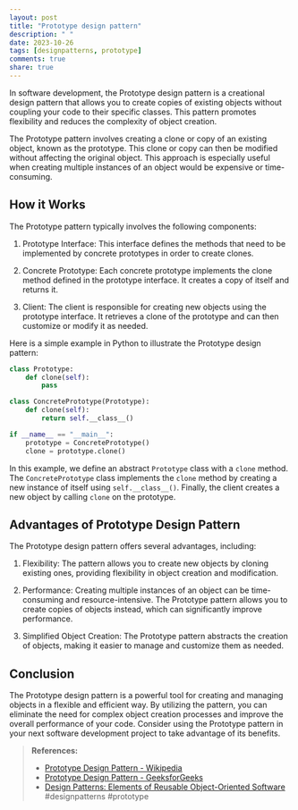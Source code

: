 ```yaml
---
layout: post
title: "Prototype design pattern"
description: " "
date: 2023-10-26
tags: [designpatterns, prototype]
comments: true
share: true
---
```


In software development, the Prototype design pattern is a creational design pattern that allows you to create copies of existing objects without coupling your code to their specific classes. This pattern promotes flexibility and reduces the complexity of object creation.

The Prototype pattern involves creating a clone or copy of an existing object, known as the prototype. This clone or copy can then be modified without affecting the original object. This approach is especially useful when creating multiple instances of an object would be expensive or time-consuming.

## How it Works

The Prototype pattern typically involves the following components:

1. Prototype Interface: This interface defines the methods that need to be implemented by concrete prototypes in order to create clones.

2. Concrete Prototype: Each concrete prototype implements the clone method defined in the prototype interface. It creates a copy of itself and returns it.

3. Client: The client is responsible for creating new objects using the prototype interface. It retrieves a clone of the prototype and can then customize or modify it as needed.

Here is a simple example in Python to illustrate the Prototype design pattern:

```python
class Prototype:
    def clone(self):
        pass

class ConcretePrototype(Prototype):
    def clone(self):
        return self.__class__()

if __name__ == "__main__":
    prototype = ConcretePrototype()
    clone = prototype.clone()
```

In this example, we define an abstract `Prototype` class with a `clone` method. The `ConcretePrototype` class implements the `clone` method by creating a new instance of itself using `self.__class__()`. Finally, the client creates a new object by calling `clone` on the prototype.

## Advantages of Prototype Design Pattern

The Prototype design pattern offers several advantages, including:

1. Flexibility: The pattern allows you to create new objects by cloning existing ones, providing flexibility in object creation and modification.

2. Performance: Creating multiple instances of an object can be time-consuming and resource-intensive. The Prototype pattern allows you to create copies of objects instead, which can significantly improve performance.

3. Simplified Object Creation: The Prototype pattern abstracts the creation of objects, making it easier to manage and customize them as needed.

## Conclusion

The Prototype design pattern is a powerful tool for creating and managing objects in a flexible and efficient way. By utilizing the pattern, you can eliminate the need for complex object creation processes and improve the overall performance of your code. Consider using the Prototype pattern in your next software development project to take advantage of its benefits.

> **References:**
> - [Prototype Design Pattern - Wikipedia](https://en.wikipedia.org/wiki/Prototype_pattern)
> - [Prototype Design Pattern - GeeksforGeeks](https://www.geeksforgeeks.org/prototype-design-pattern/)
> - [Design Patterns: Elements of Reusable Object-Oriented Software](https://www.amazon.com/gp/product/0201633612) #designpatterns #prototype